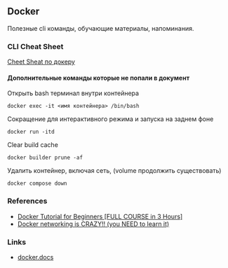 ## Docker

Полезные cli команды, обучающие материалы, напоминания.

### CLI Cheat Sheet

[Cheet Sheat по докеру](docker_cheatsheet.pdf)

#### Дополнительные команды которые не попали в документ

Открыть bash терминал внутри контейнера

```
docker exec -it <имя контейнера> /bin/bash
```

Сокращение для интерактивного режима и запуска на заднем фоне

```
docker run -itd
```

Clear build cache

```
docker builder prune -af
```

Удалить контейнер, включая сеть, (volume продолжить существовать)

```
docker compose down
```

### References

- [Docker Tutorial for Beginners [FULL COURSE in 3 Hours]](https://www.youtube.com/watch?v=3c-iBn73dDE&ab_channel=TechWorldwithNana)
- [Docker networking is CRAZY!! (you NEED to learn it)](https://www.youtube.com/watch?v=bKFMS5C4CG0&ab_channel=NetworkChuck)

### Links
- [docker.docs](https://docs.docker.com/guides/)